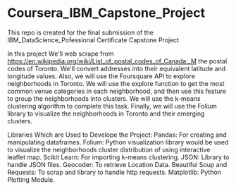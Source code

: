 # Coursera_IBM_Capstone_Project
This repo is created for the final submission of the IBM_DataScience_Pofessional Certificate Capstone Project


In this project 
We'll web scrape from https://en.wikipedia.org/wiki/List_of_postal_codes_of_Canada:_M the postal codes of Toronto.
We'll convert addresses into their equivalent latitude and longitude values. 
Also, we will use the Foursquare API to explore neighborhoods in Toronto. 
We will use the explore function to get the most common venue categories in each neighborhood, and then use this feature to group the neighborhoods into clusters. 
We will use the k-means clustering algorithm to complete this task.
Finally, we will use the Folium library to visualize the neighborhoods in Toronto and their emerging clusters.

Libraries Which are Used to Develope the Project:
Pandas: For creating and manipulating dataframes.
Folium: Python visualization library would be used to visualize the neighborhoods cluster distribution of using interactive leaflet map.
Scikit Learn: For importing k-means clustering.
JSON: Library to handle JSON files.
Geocoder: To retrieve Location Data.
Beautiful Soup and Requests: To scrap and library to handle http requests.
Matplotlib: Python Plotting Module.
